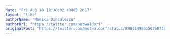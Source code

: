 ```yaml
---
date: "Fri Aug 18 18:38:02 +0000 2017"
layout: "like"
authorName: "Monica Dinculescu"
authorUrl: "https://twitter.com/notwaldorf"
originalPost: "https://twitter.com/notwaldorf/status/898614986150260736"
---
```

